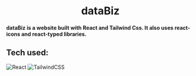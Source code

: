 <h1 align="center"> dataBiz </h1>

#### dataBiz is a website built with React and Tailwind Css. It also uses react-icons and react-typed libraries.

## Tech used: 
![React](https://img.shields.io/badge/react-%2320232a.svg?style=for-the-badge&logo=react&logoColor=%2361DAFB)
![TailwindCSS](https://img.shields.io/badge/tailwindcss-%2338B2AC.svg?style=for-the-badge&logo=tailwind-css&logoColor=white)